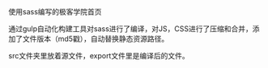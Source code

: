 使用sass编写的极客学院首页

通过gulp自动化构建工具对sass进行了编译，对JS，CSS进行了压缩和合并，添加了文件版本（md5戳），自动替换静态资源路径。

src文件夹里放着源文件，export文件里是编译后的文件。